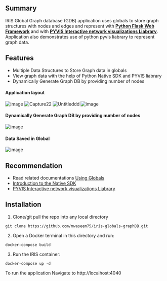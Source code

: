 ## Summary
IRIS Global Graph database (GDB) application uses globals to store graph structures with nodes and edges and represent with [**Python Flask Web Framework**](https://flask.palletsprojects.com/) and with [**PYVIS Interactive network visualizations Liabrary**](https://pyvis.readthedocs.io/en/latest/).  
Application also demonstrates use of python pyvis liabrary to represent graph data.

## Features
* Multiple Data Structures to Store Graph data in globals
* View graph data with the help of Python Native SDK and PYVIS liabrary
* Dynamically Generate Graph DB by providing number of nodes

#### Application layout
![image](https://user-images.githubusercontent.com/18219467/161451823-6c41c55b-beb8-451a-88a3-6fda582712ee.png)
![Capture22](https://user-images.githubusercontent.com/18219467/161445122-27d0987d-17a9-4ece-9ed9-68ba3c3ac29b.PNG)
![Untitleddd](https://user-images.githubusercontent.com/18219467/161445134-58cb89cf-f128-4a2a-930d-186a212a94c4.png)
![image](https://user-images.githubusercontent.com/18219467/161569052-0d7b9512-0c00-434c-a5f3-829b212a1615.png)


#### Dynamically Generate Graph DB by providing number of nodes
![image](https://user-images.githubusercontent.com/18219467/161622774-231e2ac7-6e6f-4247-a325-156ad7cbdbfb.png)

#### Data Saved in Global
![image](https://user-images.githubusercontent.com/18219467/161623213-080a4ab5-57c3-4925-9832-fbdbdad27cf2.png)


## Recommendation 
 * Read related documentations [Using Globals](https://docs.intersystems.com/irislatest/csp/docbook/DocBook.UI.Page.cls?KEY=GGBL)
 * [Introduction to the Native SDK](https://docs.intersystems.com/irislatest/csp/docbook/DocBook.UI.Page.cls?KEY=BPYNAT_intro)
 * [PYVIS Interactive network visualizations Liabrary](https://pyvis.readthedocs.io/en/latest/)

## Installation
1. Clone/git pull the repo into any local directory

```
git clone https://github.com/mwaseem75/iris-globals-graphDB.git
```

2. Open a Docker terminal in this directory and run:

```
docker-compose build
```

3. Run the IRIS container:

```
docker-compose up -d 
```

To run the application Navigate to http://localhost:4040 


